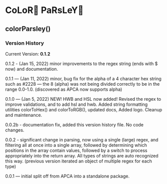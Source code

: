 # CoLoR🎨 PaRsLeY🌿
## colorParsley()

### Version History

Current Version: **0.1.2**

0.1.2 - (Jan 15, 2022) minor improvements to the regex string (ends with $ now) and documentation.

0.1.1 — (Jan 11, 2022) minor, bug fix for the alpha of a 4 character hex string such as #2228 — the 8 (alpha) was not being divided correctly to be in the range 0.0-1.0. (discovered as APCA now supports alpha)

0.1.0 — (Jan 5, 2022) NEW! HWB and HSL now added! Revised the regex to improve validations, and to add hsl and hwb. Added string formatting utilities colorToHex() and colorToRGB(), updated docs, Added logo. Cleanup and maintenance.

0.0.2b - documentation fix, added this version history file. No code changes.

0.0.2 - significant change in parsing, now using a single (large) regex, and filtering all at once into a single array, followed by determining which positions in the array contain values, followed by a switch to process appropriately into the return array. All types of strings are auto recognized this way. (previous version iterated an object of multiple regex for each type)

0.0.1 — initial split off from APCA into a standalone package.


